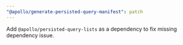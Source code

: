 ```yaml
---
"@apollo/generate-persisted-query-manifest": patch
---
```


Add `@apollo/persisted-query-lists` as a dependency to fix missing dependency issue.
